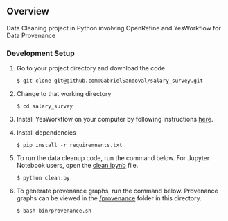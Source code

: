 ## Overview
Data Cleaning project in Python involving OpenRefine and YesWorkflow for Data Provenance

### Development Setup
1. Go to your project directory and download the code
    ```
    $ git clone git@github.com:GabrielSandoval/salary_survey.git
    ```

2. Change to that working directory

    ```
    $ cd salary_survey
    ```

3. Install YesWorkflow on your computer by following instructions [here](https://github.com/yesworkflow-org/yw-prototypes).

4. Install dependencies
    ```
    $ pip install -r requiremnents.txt
    ```

5. To run the data cleanup code, run the command below. For Jupyter Notebook users, open the [clean.ipynb](https://github.com/GabrielSandoval/salary_survey/blob/master/clean.ipynb) file.
    ```
    $ python clean.py
    ```

6. To generate provenance graphs, run the command below. Provenance graphs can be viewed in the [/provenance](https://github.com/GabrielSandoval/salary_survey/tree/master/provenance) folder in this directory.
    ```
    $ bash bin/provenance.sh
    ```
